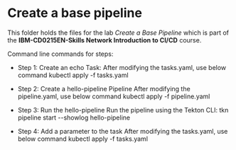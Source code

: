 # Create a base pipeline

This folder holds the files for the lab _Create a Base Pipeline_ which is part of the **IBM-CD0215EN-Skills Network Introduction to CI/CD** course.

Command line commands for steps:
- Step 1: Create an echo Task:
    After modifying the tasks.yaml, use below command
    kubectl apply -f tasks.yaml

- Step 2: Create a hello-pipeline Pipeline
    After modifying the pipeline.yaml, use below command
    kubectl apply -f pipeline.yaml

- Step 3: Run the hello-pipeline
    Run the pipeline using the Tekton CLI:
    tkn pipeline start --showlog hello-pipeline

- Step 4: Add a parameter to the task
    After modifying the tasks.yaml, use below command
    kubectl apply -f tasks.yaml